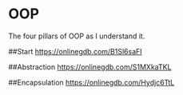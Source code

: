 # OOP
The four pillars of OOP as I understand it.

##Start
https://onlinegdb.com/B1Sl6saFI

##Abstraction
https://onlinegdb.com/S1MXkaTKL

##Encapsulation
https://onlinegdb.com/Hydjc6TtL
